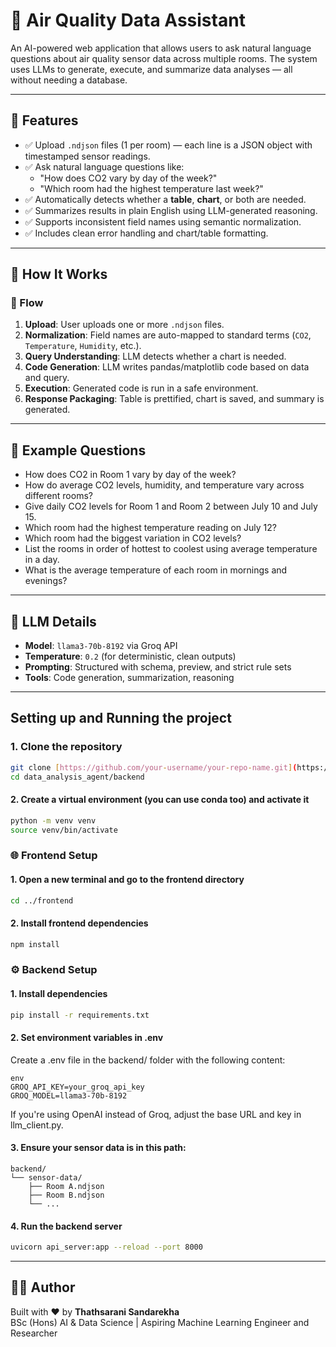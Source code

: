 # 🌿 Air Quality Data Assistant

An AI-powered web application that allows users to ask natural language questions about air quality sensor data across multiple rooms. The system uses LLMs to generate, execute, and summarize data analyses — all without needing a database.

---

## 🚀 Features

- ✅ Upload `.ndjson` files (1 per room) — each line is a JSON object with timestamped sensor readings.
- ✅ Ask natural language questions like:
  - "How does CO2 vary by day of the week?"
  - "Which room had the highest temperature last week?"
- ✅ Automatically detects whether a **table**, **chart**, or both are needed.
- ✅ Summarizes results in plain English using LLM-generated reasoning.
- ✅ Supports inconsistent field names using semantic normalization.
- ✅ Includes clean error handling and chart/table formatting.

---

## 🧠 How It Works

### 🔄 Flow

1. **Upload**: User uploads one or more `.ndjson` files.
2. **Normalization**: Field names are auto-mapped to standard terms (`CO2`, `Temperature`, `Humidity`, etc.).
3. **Query Understanding**: LLM detects whether a chart is needed.
4. **Code Generation**: LLM writes pandas/matplotlib code based on data and query.
5. **Execution**: Generated code is run in a safe environment.
6. **Response Packaging**: Table is prettified, chart is saved, and summary is generated.

---

## 🧪 Example Questions

- How does CO2 in Room 1 vary by day of the week?
- How do average CO2 levels, humidity, and temperature vary across different rooms?
- Give daily CO2 levels for Room 1 and Room 2 between July 10 and July 15.
- Which room had the highest temperature reading on July 12?
- Which room had the biggest variation in CO2 levels?
- List the rooms in order of hottest to coolest using average temperature in a day.
- What is the average temperature of each room in mornings and evenings?

---

## 🤖 LLM Details

- **Model**: `llama3-70b-8192` via Groq API  
- **Temperature**: `0.2` (for deterministic, clean outputs)  
- **Prompting**: Structured with schema, preview, and strict rule sets  
- **Tools**: Code generation, summarization, reasoning  

---

## Setting up and Running the project
### 1. Clone the repository
```bash
git clone [https://github.com/your-username/your-repo-name.git](https://github.com/Thathsarani-Sandarekha/data_analysis_agent.git)
cd data_analysis_agent/backend
```

#### 2. Create a virtual environment (you can use conda too) and activate it
```bash
python -m venv venv
source venv/bin/activate 
```

### 🌐 Frontend Setup
#### 1. Open a new terminal and go to the frontend directory
```bash
cd ../frontend
```

#### 2. Install frontend dependencies
```bash
npm install
```

### ⚙️ Backend Setup
#### 1. Install dependencies
```bash
pip install -r requirements.txt
```

#### 2. Set environment variables in .env
Create a .env file in the backend/ folder with the following content:
```
env
GROQ_API_KEY=your_groq_api_key
GROQ_MODEL=llama3-70b-8192
```
If you're using OpenAI instead of Groq, adjust the base URL and key in llm_client.py.

#### 3. Ensure your sensor data is in this path:

```
backend/
└── sensor-data/
    ├── Room A.ndjson
    ├── Room B.ndjson
    └── ...
```

#### 4. Run the backend server
```bash
uvicorn api_server:app --reload --port 8000
```

---

## 👨‍💻 Author

Built with ❤️ by **Thathsarani Sandarekha**  
BSc (Hons) AI & Data Science | Aspiring Machine Learning Engineer and Researcher

